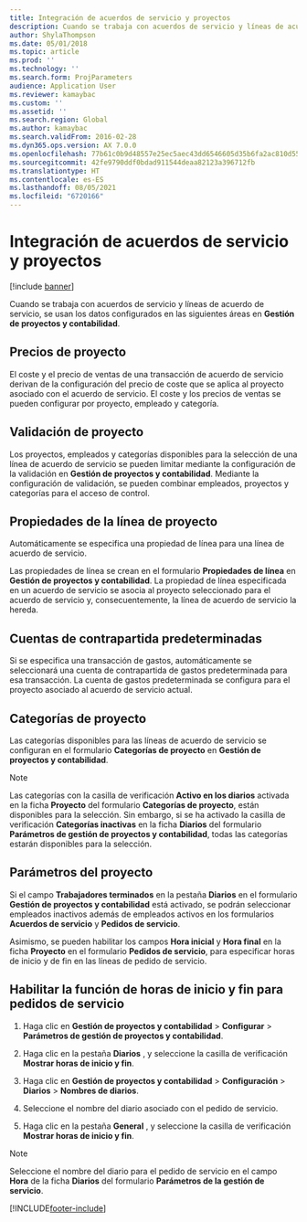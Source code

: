 ```yaml
---
title: Integración de acuerdos de servicio y proyectos
description: Cuando se trabaja con acuerdos de servicio y líneas de acuerdo de servicio, se usan los datos configurados en las áreas de administración de proyectos y contabilidad.
author: ShylaThompson
ms.date: 05/01/2018
ms.topic: article
ms.prod: ''
ms.technology: ''
ms.search.form: ProjParameters
audience: Application User
ms.reviewer: kamaybac
ms.custom: ''
ms.assetid: ''
ms.search.region: Global
ms.author: kamaybac
ms.search.validFrom: 2016-02-28
ms.dyn365.ops.version: AX 7.0.0
ms.openlocfilehash: 77b61c0b9d48557e25ec5aec43dd6546605d35b6fa2ac810d55b3333a8f00289
ms.sourcegitcommit: 42fe9790ddf0bdad911544deaa82123a396712fb
ms.translationtype: HT
ms.contentlocale: es-ES
ms.lasthandoff: 08/05/2021
ms.locfileid: "6720166"
---
```

# <a name="integration-for-service-agreements-and-projects"></a>Integración de acuerdos de servicio y proyectos 

[!include [banner](../includes/banner.md)]


Cuando se trabaja con acuerdos de servicio y líneas de acuerdo de servicio, se usan los datos configurados en las siguientes áreas en **Gestión de proyectos y contabilidad**.

## <a name="project-prices"></a>Precios de proyecto

El coste y el precio de ventas de una transacción de acuerdo de servicio derivan de la configuración del precio de coste que se aplica al proyecto asociado con el acuerdo de servicio. El coste y los precios de ventas se pueden configurar por proyecto, empleado y categoría. 

## <a name="project-validation"></a>Validación de proyecto

Los proyectos, empleados y categorías disponibles para la selección de una línea de acuerdo de servicio se pueden limitar mediante la configuración de la validación en **Gestión de proyectos y contabilidad**. Mediante la configuración de validación, se pueden combinar empleados, proyectos y categorías para el acceso de control. 

## <a name="project-line-properties"></a>Propiedades de la línea de proyecto

Automáticamente se especifica una propiedad de línea para una línea de acuerdo de servicio.

Las propiedades de línea se crean en el formulario **Propiedades de línea** en **Gestión de proyectos y contabilidad**. La propiedad de línea especificada en un acuerdo de servicio se asocia al proyecto seleccionado para el acuerdo de servicio y, consecuentemente, la línea de acuerdo de servicio la hereda. 

## <a name="default-offset-accounts"></a>Cuentas de contrapartida predeterminadas

Si se especifica una transacción de gastos, automáticamente se seleccionará una cuenta de contrapartida de gastos predeterminada para esa transacción. La cuenta de gastos predeterminada se configura para el proyecto asociado al acuerdo de servicio actual.

## <a name="project-categories"></a>Categorías de proyecto

Las categorías disponibles para las líneas de acuerdo de servicio se configuran en el formulario **Categorías de proyecto** en **Gestión de proyectos y contabilidad**. 

> [!NOTE]
> <P>Las categorías con la casilla de verificación <STRONG>Activo en los diarios</STRONG> activada en la ficha <STRONG>Proyecto</STRONG> del formulario <STRONG>Categorías de proyecto</STRONG>, están disponibles para la selección. Sin embargo, si se ha activado la casilla de verificación <STRONG>Categorías inactivas</STRONG> en la ficha <STRONG>Diarios</STRONG> del formulario <STRONG>Parámetros de gestión de proyectos y contabilidad</STRONG>, todas las categorías estarán disponibles para la selección.</P>

## <a name="project-parameters"></a>Parámetros del proyecto

Si el campo **Trabajadores terminados** en la pestaña **Diarios** en el formulario **Gestión de proyectos y contabilidad** está activado, se podrán seleccionar empleados inactivos además de empleados activos en los formularios **Acuerdos de servicio** y **Pedidos de servicio**.

Asimismo, se pueden habilitar los campos **Hora inicial** y **Hora final** en la ficha **Proyecto** en el formulario **Pedidos de servicio**, para especificar horas de inicio y de fin en las líneas de pedido de servicio.

## <a name="enable-the-starting-and-ending-time-feature-for-service-orders"></a>Habilitar la función de horas de inicio y fin para pedidos de servicio

1.  Haga clic en **Gestión de proyectos y contabilidad** \> **Configurar** \> **Parámetros de gestión de proyectos y contabilidad**.

2.  Haga clic en la pestaña **Diarios** , y seleccione la casilla de verificación **Mostrar horas de inicio y fin**.

3.  Haga clic en **Gestión de proyectos y contabilidad** \> **Configuración** \> **Diarios** \> **Nombres de diarios**.

4.  Seleccione el nombre del diario asociado con el pedido de servicio.

5.  Haga clic en la pestaña **General** , y seleccione la casilla de verificación **Mostrar horas de inicio y fin**.


> [!NOTE]
> <P>Seleccione el nombre del diario para el pedido de servicio en el campo <STRONG>Hora</STRONG> de la ficha <STRONG>Diarios</STRONG> del formulario <STRONG>Parámetros de la gestión de servicio</STRONG>.</P>







[!INCLUDE[footer-include](../../includes/footer-banner.md)]